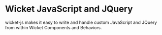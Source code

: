 Wicket JavaScript and JQuery
============================

wicket-js makes it easy to write and handle custom JavaScript and JQuery from within Wicket Components and Behaviors.

